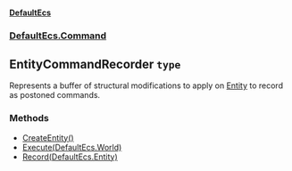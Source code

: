 #### [DefaultEcs](./DefaultEcs.md 'DefaultEcs')
### [DefaultEcs.Command](./DefaultEcs.md#DefaultEcs-Command 'DefaultEcs.Command')
## EntityCommandRecorder `type`
Represents a buffer of structural modifications to apply on [Entity](./DefaultEcs-Entity.md 'DefaultEcs.Entity') to record as postoned commands. 
### Methods
- [CreateEntity()](./DefaultEcs-Command-EntityCommandRecorder-CreateEntity().md 'DefaultEcs.Command.EntityCommandRecorder.CreateEntity()')
- [Execute(DefaultEcs.World)](./DefaultEcs-Command-EntityCommandRecorder-Execute(DefaultEcs-World).md 'DefaultEcs.Command.EntityCommandRecorder.Execute(DefaultEcs.World)')
- [Record(DefaultEcs.Entity)](./DefaultEcs-Command-EntityCommandRecorder-Record(DefaultEcs-Entity).md 'DefaultEcs.Command.EntityCommandRecorder.Record(DefaultEcs.Entity)')
